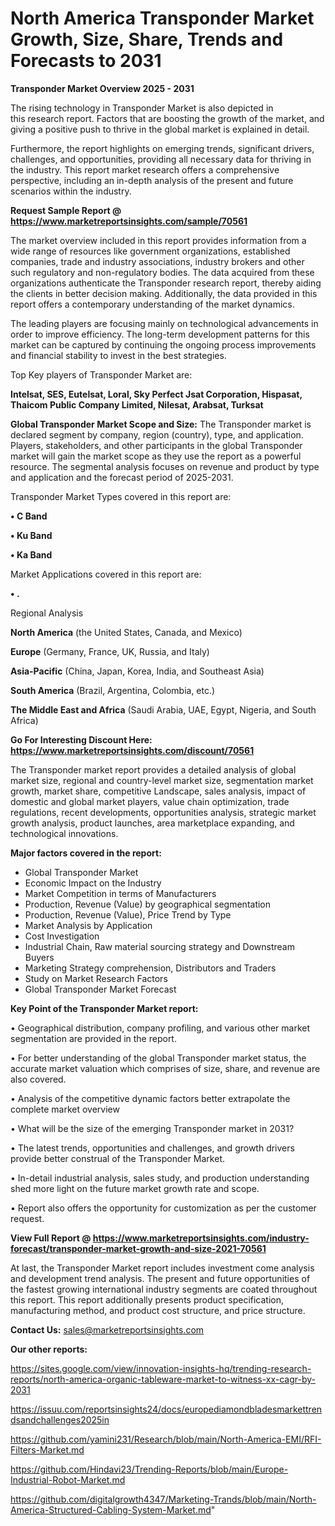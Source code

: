 # North America Transponder Market Growth, Size, Share, Trends and Forecasts to 2031

<Strong> Transponder Market Overview 2025 - 2031</strong>

The rising technology in Transponder Market is also depicted in this research report. Factors that are boosting the growth of the market, and giving a positive push to thrive in the global market is explained in detail.

Furthermore, the report highlights on emerging trends, significant drivers, challenges, and opportunities, providing all necessary data for thriving in the industry. This report market research offers a comprehensive perspective, including an in-depth analysis of the present and future scenarios within the industry.

<strong>Request Sample Report @ <a href=https://www.marketreportsinsights.com/sample/70561>https://www.marketreportsinsights.com/sample/70561</a></strong>

The market overview included in this report provides information from a wide range of resources like government organizations, established companies, trade and industry associations, industry brokers and other such regulatory and non-regulatory bodies. The data acquired from these organizations authenticate the Transponder research report, thereby aiding the clients in better decision making. Additionally, the data provided in this report offers a contemporary understanding of the market dynamics.

The leading players are focusing mainly on technological advancements in order to improve efficiency. The long-term development patterns for this market can be captured by continuing the ongoing process improvements and financial stability to invest in the best strategies.

Top Key players of Transponder Market are:

<strong>Intelsat, SES, Eutelsat, Loral, Sky Perfect Jsat Corporation, Hispasat, Thaicom Public Company Limited, Nilesat, Arabsat, Turksat</strong>

<strong><b>Global Transponder Market Scope and Size:</b></strong>
The Transponder market is declared segment by company, region (country), type, and application. Players, stakeholders, and other participants in the global Transponder market will gain the market scope as they use the report as a powerful resource. The segmental analysis focuses on revenue and product by type and application and the forecast period of 2025-2031.

Transponder Market Types covered in this report are:

<strong>• C Band

• Ku Band

• Ka Band</strong>

Market Applications covered in this report are:

<strong>• .</strong> 

Regional Analysis

<strong>North America</strong> (the United States, Canada, and Mexico)

<strong>Europe</strong> (Germany, France, UK, Russia, and Italy)

<strong>Asia-Pacific</strong> (China, Japan, Korea, India, and Southeast Asia)

<strong>South America</strong> (Brazil, Argentina, Colombia, etc.)

<strong>The Middle East and Africa</strong> (Saudi Arabia, UAE, Egypt, Nigeria, and South Africa)

<strong>Go For Interesting Discount Here: <a href=https://www.marketreportsinsights.com/discount/70561>https://www.marketreportsinsights.com/discount/70561</a></strong>

The Transponder market report provides a detailed analysis of global market size, regional and country-level market size, segmentation market growth, market share, competitive Landscape, sales analysis, impact of domestic and global market players, value chain optimization, trade regulations, recent developments, opportunities analysis, strategic market growth analysis, product launches, area marketplace expanding, and technological innovations.

<strong><b>Major factors covered in the report:</b></strong>
<ul>
  <li>Global Transponder Market </li>
  <li>Economic Impact on the Industry</li>
  <li>Market Competition in terms of Manufacturers</li>
  <li>Production, Revenue (Value) by geographical segmentation</li>
  <li>Production, Revenue (Value), Price Trend by Type</li>
  <li>Market Analysis by Application</li>
  <li>Cost Investigation</li>
  <li>Industrial Chain, Raw material sourcing strategy and Downstream Buyers</li>
  <li>Marketing Strategy comprehension, Distributors and Traders</li>
  <li>Study on Market Research Factors</li>
  <li>Global Transponder Market Forecast</li>
</ul>

<strong><b>Key Point of the Transponder Market report:</b></strong>

• Geographical distribution, company profiling, and various other market segmentation are provided in the report.

• For better understanding of the global Transponder market status, the accurate market valuation which comprises of size, share, and revenue are also covered.

• Analysis of the competitive dynamic factors better extrapolate the complete market overview

• What will be the size of the emerging Transponder market in 2031?

• The latest trends, opportunities and challenges, and growth drivers provide better construal of the Transponder Market.

• In-detail industrial analysis, sales study, and production understanding shed more light on the future market growth rate and scope.

• Report also offers the opportunity for customization as per the customer request.

<strong><b>View Full Report @ <a href=https://www.marketreportsinsights.com/industry-forecast/transponder-market-growth-and-size-2021-70561>https://www.marketreportsinsights.com/industry-forecast/transponder-market-growth-and-size-2021-70561</a></b></strong>


At last, the Transponder Market report includes investment come analysis and development trend analysis. The present and future opportunities of the fastest growing international industry segments are coated throughout this report. This report additionally presents product specification, manufacturing method, and product cost structure, and price structure.

<strong>Contact Us:</strong>
sales@marketreportsinsights.com

<strong>Our other reports:</strong>

<a href=https://sites.google.com/view/innovation-insights-hq/trending-research-reports/north-america-organic-tableware-market-to-witness-xx-cagr-by-2031>https://sites.google.com/view/innovation-insights-hq/trending-research-reports/north-america-organic-tableware-market-to-witness-xx-cagr-by-2031</a>

<a href=https://issuu.com/reportsinsights24/docs/europediamondbladesmarkettrendsandchallenges2025in>https://issuu.com/reportsinsights24/docs/europediamondbladesmarkettrendsandchallenges2025in</a>

<a href=https://github.com/yamini231/Research/blob/main/North-America-EMI/RFI-Filters-Market.md>https://github.com/yamini231/Research/blob/main/North-America-EMI/RFI-Filters-Market.md</a>

<a href=https://github.com/Hindavi23/Trending-Reports/blob/main/Europe-Industrial-Robot-Market.md>https://github.com/Hindavi23/Trending-Reports/blob/main/Europe-Industrial-Robot-Market.md</a>

<a href=https://github.com/digitalgrowth4347/Marketing-Trands/blob/main/North-America-Structured-Cabling-System-Market.md>https://github.com/digitalgrowth4347/Marketing-Trands/blob/main/North-America-Structured-Cabling-System-Market.md</a>"
